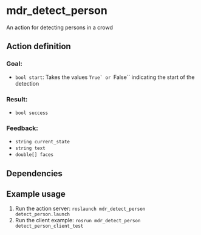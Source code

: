 # mdr_detect_person

An action for detecting persons in a crowd

## Action definition

### Goal:

* ``bool start``: Takes the values ``True` or ``False`` indicating the start of the detection

### Result:

* ``bool success``

### Feedback:

* ``string current_state``
* ``string text``
* ``double[] faces``

## Dependencies


## Example usage

1. Run the action server: ``roslaunch mdr_detect_person detect_person.launch``
2. Run the client example: ``rosrun mdr_detect_person detect_person_client_test `` 